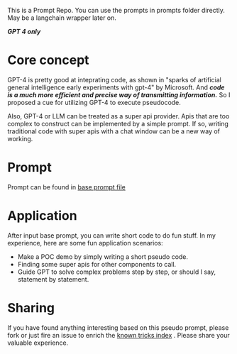 This is a Prompt Repo. You can use the prompts in prompts folder directly. May be a langchain wrapper later on.

***GPT 4 only***

# Core concept
GPT-4 is pretty good at inteprating code, as shown in "sparks of artificial general intelligence early experiments with gpt-4" by Microsoft. And ***code is a much more efficient and precise way of transmitting information.*** So I proposed a cue for utilizing GPT-4 to execute pseudocode.

Also, GPT-4 or LLM can be treated as a super api provider. Apis that are too complex to construct can be implemented by a simple prompt. If so, writing traditional code with super apis with a chat window can be a new way of working.

# Prompt
Prompt can be found in [base prompt file](./prompts/base.md)

# Application
After input base prompt, you can write short code to do fun stuff. In my experience, here are some fun application scenarios:
- Make a POC demo by simply writing a short pseudo code.
- Finding some super apis for other components to call.
- Guide GPT to solve complex problems step by step, or should I say, statement by statement.

# Sharing
If you have found anything interesting based on this pseudo prompt, please fork or just fire an issue to enrich the [known tricks index](./prompts/known_tricks/known_tricks_index.md) . Please share your valuable experience.